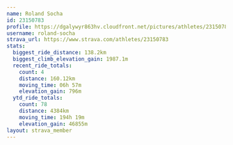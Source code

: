 ```yaml
---
name: Roland Socha
id: 23150783
profile: https://dgalywyr863hv.cloudfront.net/pictures/athletes/23150783/14745672/4/large.jpg
username: roland-socha
strava_url: https://www.strava.com/athletes/23150783
stats:
  biggest_ride_distance: 138.2km
  biggest_climb_elevation_gain: 1987.1m
  recent_ride_totals:
    count: 4
    distance: 160.12km
    moving_time: 06h 57m
    elevation_gain: 796m
  ytd_ride_totals:
    count: 78
    distance: 4384km
    moving_time: 194h 19m
    elevation_gain: 46855m
layout: strava_member
--- 
```

